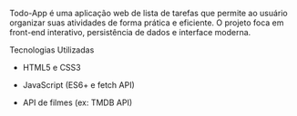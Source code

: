 Todo-App é uma aplicação web de lista de tarefas que permite ao usuário organizar suas atividades de forma prática e eficiente. O projeto foca em front-end interativo, persistência de dados e interface moderna.

Tecnologias Utilizadas

- HTML5 e CSS3 

- JavaScript (ES6+ e fetch API)

- API de filmes (ex: TMDB API)


